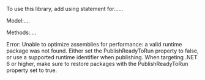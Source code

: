 ﻿To use this library, add using statement for......

Model:....

Methods:....

 
Error:
Unable to optimize assemblies for performance: a valid runtime package was not found.
Either set the PublishReadyToRun property to false, or use a supported runtime identifier when publishing.
When targeting .NET 6 or higher, make sure to restore packages with the PublishReadyToRun property set to true.        